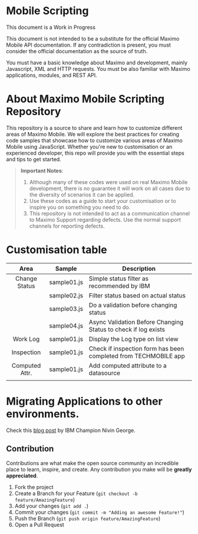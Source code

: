 # Mobile Scripting

This document is a Work in Progress

This document is not intended to be a substitute for the official Maximo Mobile API documentation. If any contradiction is present, you must consider the official documentation as the source of truth.

You must have a basic knowledge about Maximo and development, mainly Javascript, XML and HTTP requests. You must be also familiar with Maximo applications, modules, and REST API.

# About Maximo Mobile Scripting Repository

This repository is a source to share and learn how to customize different areas of Maximo Mobile. We will explore the best practices for creating code samples that showcase how to customize various areas of Maximo Mobile using JavaScript. Whether you're new to customisation or an experienced developer, this repo will provide you with the essential steps and tips to get started.

> **Important Notes**:
>
> 1. Although many of these codes were used on real Maximo Mobile development, there is no guarantee it will work on all cases due to the diversity of scenarios it can be applied.
> 2. Use these codes as a guide to start your customisation or to inspire you on something you need to do.
> 3. This repository is not intended to act as a communication channel to Maximo Support regarding defects. Use the normal support channels for reporting defects.

# Customisation table

|      Area      |   Sample    | Description                                                     |
| :------------: | :---------: | --------------------------------------------------------------- |
| Change Status  | sample01.js | Simple status filter as recommended by IBM                      |
|                | sample02.js | Filter status based on actual status                            |
|                | sample03.js | Do a validation before changing status                          |
|                | sample04.js | Async Validation Before Changing Status to check if log exists  |
|    Work Log    | sample01.js | Display the Log type on list view                               |
|   Inspection   | sample01.js | Check if inspection form has been completed from TECHMOBILE app |
| Computed Attr. | sample01.js | Add computed attribute to a datasource                          |
|                |             |                                                                 |

# Migrating Applications to other environments.

Check this [blog post](https://www.linkedin.com/pulse/migrating-maximo-mobile-changes-migration-manager-use-nivin-george-g7ypc) by IBM Champion Nivin George.

## Contribution

Contributions are what make the open source community an incredible place to learn, inspire, and create. Any contribution you make will be **greatly appreciated**.

1. Fork the project
2. Create a Branch for your Feature (`git checkout -b feature/AmazingFeature`)
3. Add your changes (`git add .`)
4. Commit your changes (`git commit -m "Adding an awesome Feature!"`)
5. Push the Branch (`git push origin feature/AmazingFeature`)
6. Open a Pull Request
